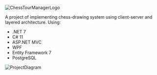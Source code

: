 ![ChessTourManagerLogo](https://user-images.githubusercontent.com/59678267/227247806-2777591d-a01a-4f51-bec7-5d172ad2865e.png)

A project of implementing chess-drawing system using client-server and layered architecture.
Using:
- .NET 7
- C# 11
- ASP.NET MVC
- WPF
- Entity Framework 7
- PostgreSQL

![ProjectDiagram]([https://user-images.githubusercontent.com/59678267/227247806-2777591d-a01a-4f51-bec7-5d172ad2865e.png](https://github.com/AleksanderNekr/ChessTourManager/blob/master/doc/project_diagram.png))
